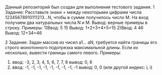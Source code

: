 Данный репозиторий был создан для выполнения тестового задания.
1 Задание:
Расставьте знаки + между некоторыми цифрами числа 12345678910111213...N, чтобы в сумме получилось число M.
На вход получаем два натуральных числа N и M.
Вывод: верные примеры в строку.
Примеры:
1)Ввод: 5 15
Вывод: 1+2+3+4+5=15
2)Ввод: 4 46
Вывод: 12+34=46

2 Задание:
Задан массив из чисел a1... aN, требуется найти границы его строго монотонного подотрезка максимальной длины. Если их несколько, вывести границы самого левого.
Примеры: 
1) ввод: -3, 2, 3, 4, 5, 6, 7, 7, 8
вывод: 0, 6
2) ввод: -1, -1, -1, -1, -1, -1, -1, -1, -1
вывод: 0, 0 (или другой индекс: i, i)
